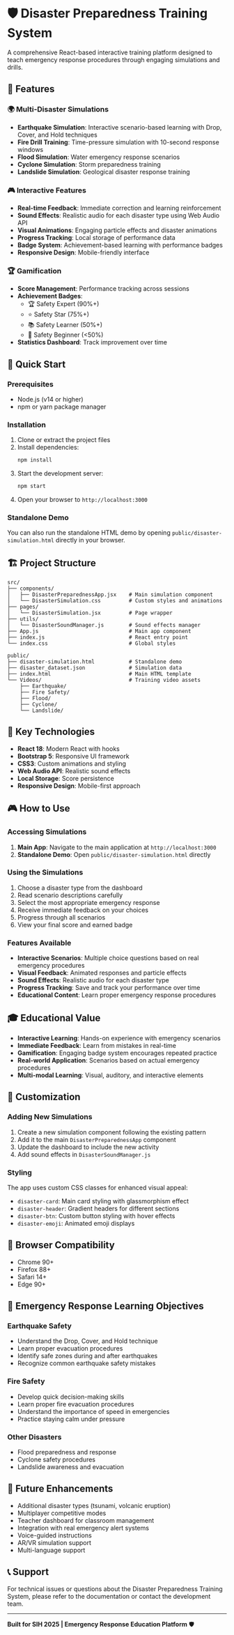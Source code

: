 # 🛡️ Disaster Preparedness Training System

A comprehensive React-based interactive training platform designed to teach emergency response procedures through engaging simulations and drills.

## 🎯 Features

### 🌍 Multi-Disaster Simulations
- **Earthquake Simulation**: Interactive scenario-based learning with Drop, Cover, and Hold techniques
- **Fire Drill Training**: Time-pressure simulation with 10-second response windows
- **Flood Simulation**: Water emergency response scenarios
- **Cyclone Simulation**: Storm preparedness training
- **Landslide Simulation**: Geological disaster response training

### 🎮 Interactive Features
- **Real-time Feedback**: Immediate correction and learning reinforcement
- **Sound Effects**: Realistic audio for each disaster type using Web Audio API
- **Visual Animations**: Engaging particle effects and disaster animations
- **Progress Tracking**: Local storage of performance data
- **Badge System**: Achievement-based learning with performance badges
- **Responsive Design**: Mobile-friendly interface

### 🏆 Gamification
- **Score Management**: Performance tracking across sessions
- **Achievement Badges**:
  - 🏆 Safety Expert (90%+)
  - ⭐ Safety Star (75%+)
  - 📚 Safety Learner (50%+)
  - 🎯 Safety Beginner (<50%)
- **Statistics Dashboard**: Track improvement over time

## 🚀 Quick Start

### Prerequisites
- Node.js (v14 or higher)
- npm or yarn package manager

### Installation
1. Clone or extract the project files
2. Install dependencies:
   ```bash
   npm install
   ```
3. Start the development server:
   ```bash
   npm start
   ```
4. Open your browser to `http://localhost:3000`

### Standalone Demo
You can also run the standalone HTML demo by opening `public/disaster-simulation.html` directly in your browser.

## 🏗️ Project Structure

```
src/
├── components/
│   ├── DisasterPreparednessApp.jsx    # Main simulation component
│   └── DisasterSimulation.css         # Custom styles and animations
├── pages/
│   └── DisasterSimulation.jsx         # Page wrapper
├── utils/
│   └── DisasterSoundManager.js        # Sound effects manager
├── App.js                             # Main app component
├── index.js                           # React entry point
└── index.css                          # Global styles

public/
├── disaster-simulation.html           # Standalone demo
├── disaster_dataset.json              # Simulation data
├── index.html                         # Main HTML template
└── Videos/                            # Training video assets
    ├── Earthquake/
    ├── Fire Safety/
    ├── Flood/
    ├── Cyclone/
    └── Landslide/
```

## 🎨 Key Technologies

- **React 18**: Modern React with hooks
- **Bootstrap 5**: Responsive UI framework
- **CSS3**: Custom animations and styling
- **Web Audio API**: Realistic sound effects
- **Local Storage**: Score persistence
- **Responsive Design**: Mobile-first approach

## 🎮 How to Use

### Accessing Simulations
1. **Main App**: Navigate to the main application at `http://localhost:3000`
2. **Standalone Demo**: Open `public/disaster-simulation.html` directly

### Using the Simulations
1. Choose a disaster type from the dashboard
2. Read scenario descriptions carefully
3. Select the most appropriate emergency response
4. Receive immediate feedback on your choices
5. Progress through all scenarios
6. View your final score and earned badge

### Features Available
- **Interactive Scenarios**: Multiple choice questions based on real emergency procedures
- **Visual Feedback**: Animated responses and particle effects
- **Sound Effects**: Realistic audio for each disaster type
- **Progress Tracking**: Save and track your performance over time
- **Educational Content**: Learn proper emergency response procedures

## 🎓 Educational Value

- **Interactive Learning**: Hands-on experience with emergency scenarios
- **Immediate Feedback**: Learn from mistakes in real-time
- **Gamification**: Engaging badge system encourages repeated practice
- **Real-world Application**: Scenarios based on actual emergency procedures
- **Multi-modal Learning**: Visual, auditory, and interactive elements

## 🔧 Customization

### Adding New Simulations
1. Create a new simulation component following the existing pattern
2. Add it to the main `DisasterPreparednessApp` component
3. Update the dashboard to include the new activity
4. Add sound effects in `DisasterSoundManager.js`

### Styling
The app uses custom CSS classes for enhanced visual appeal:
- `disaster-card`: Main card styling with glassmorphism effect
- `disaster-header`: Gradient headers for different sections
- `disaster-btn`: Custom button styling with hover effects
- `disaster-emoji`: Animated emoji displays

## 📱 Browser Compatibility

- Chrome 90+
- Firefox 88+
- Safari 14+
- Edge 90+

## 🚨 Emergency Response Learning Objectives

### Earthquake Safety
- Understand the Drop, Cover, and Hold technique
- Learn proper evacuation procedures
- Identify safe zones during and after earthquakes
- Recognize common earthquake safety mistakes

### Fire Safety
- Develop quick decision-making skills
- Learn proper fire evacuation procedures
- Understand the importance of speed in emergencies
- Practice staying calm under pressure

### Other Disasters
- Flood preparedness and response
- Cyclone safety procedures
- Landslide awareness and evacuation

## 🔮 Future Enhancements

- Additional disaster types (tsunami, volcanic eruption)
- Multiplayer competitive modes
- Teacher dashboard for classroom management
- Integration with real emergency alert systems
- Voice-guided instructions
- AR/VR simulation support
- Multi-language support

## 📞 Support

For technical issues or questions about the Disaster Preparedness Training System, please refer to the documentation or contact the development team.

---

**Built for SIH 2025 | Emergency Response Education Platform** 🛡️
